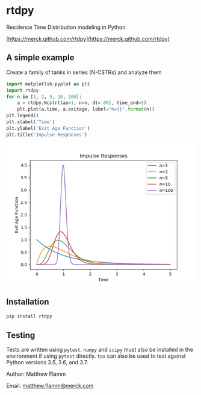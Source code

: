 # rtdpy

Residence Time Distribution modeling in Python.

[https://merck.github.com/rtdpy](https://merck.github.com/rtdpy)

## A simple example
Create a family of tanks in series (N-CSTRs) and analyze them
```python
import matplotlib.pyplot as plt
import rtdpy
for n in [1, 2, 5, 10, 100]:
    a = rtdpy.Ncstr(tau=1, n=n, dt=.001, time_end=5)
    plt.plot(a.time, a.exitage, label="n={}".format(n))
plt.legend()
plt.xlabel('Time')
plt.ylabel('Exit Age Function')
plt.title('Impulse Responses')
```

![N-Cstr RTDs](images/ncstr.png?raw=true "N-Cstr RTDs")

## Installation
```bash
pip install rtdpy
```

## Testing
Tests are written using `pytest`. `numpy` and `scipy` must also be installed in the environment if using `pytest` directly. `tox` can also be used to test against Python versions 3.5, 3.6, and 3.7.

Author: Matthew Flamm

Email: <matthew.flamm@merck.com>
